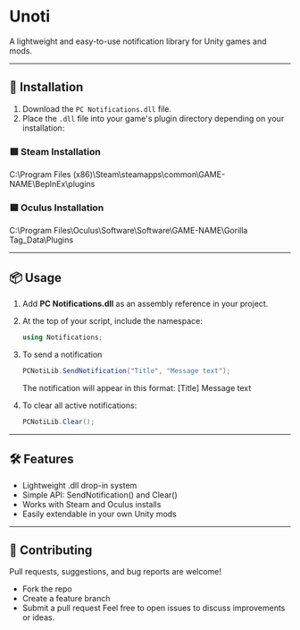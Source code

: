 # Unoti

A lightweight and easy-to-use notification library for Unity games and mods.

---

## 🔧 Installation

1. Download the `PC Notifications.dll` file.
2. Place the `.dll` file into your game's plugin directory depending on your installation:

### 🟩 Steam Installation
C:\Program Files (x86)\Steam\steamapps\common\GAME-NAME\BepInEx\plugins


### 🟦 Oculus Installation
C:\Program Files\Oculus\Software\Software\GAME-NAME\Gorilla Tag_Data\Plugins

---

## 📦 Usage

1. Add **PC Notifications.dll** as an assembly reference in your project.
2. At the top of your script, include the namespace:
   ```csharp
   using Notifications;
   ```
3. To send a notification
   ```csharp
   PCNotiLib.SendNotification("Title", "Message text");
   ```
   The notification will appear in this format: [Title] Message text

4. To clear all active notifications:
   ```csharp
   PCNotiLib.Clear();
   ```
   
---

## 🛠 Features
- Lightweight .dll drop-in system
- Simple API: SendNotification() and Clear()
- Works with Steam and Oculus installs
- Easily extendable in your own Unity mods

---

## 🤝 Contributing
Pull requests, suggestions, and bug reports are welcome!
- Fork the repo
- Create a feature branch
- Submit a pull request
Feel free to open issues to discuss improvements or ideas.
